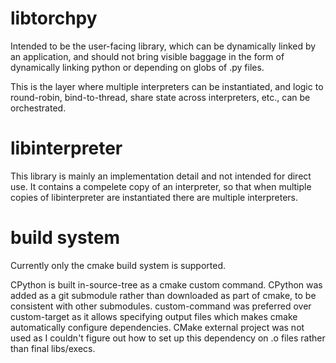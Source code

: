 
# libtorchpy
Intended to be the user-facing library, which can be dynamically linked by an application, and should not bring visible baggage in the form of dynamically linking python or depending on globs of .py files.

This is the layer where multiple interpreters can be instantiated, and logic to round-robin, bind-to-thread, share state across interpreters, etc., can be orchestrated.


# libinterpreter
This library is mainly an implementation detail and not intended for direct use.  It contains a compelete copy of an interpreter, so that when multiple copies of libinterpreter are instantiated there are multiple interpreters.

# build system
Currently only the cmake build system is supported.

CPython is built in-source-tree as a cmake custom command.  CPython was added as a git submodule rather than downloaded as part of cmake, to be consistent with other submodules.  custom-command was preferred over custom-target as it allows specifying output files which makes cmake automatically configure dependencies.  CMake external project was not used as I couldn't figure out how to set up this dependency on .o files rather than final libs/execs.
